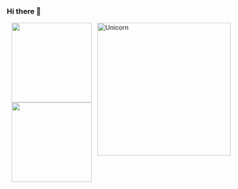 

### Hi there 👋
<img align="right" width=300px alt="Unicorn" src="https://media.giphy.com/media/3ohs4BSacFKI7A717y/giphy.gif" />
<p align="center">
<a href="https://github.com/danghieu1407">
  <img height="180em" src="https://github-readme-stats-eight-theta.vercel.app/api?username=danghieu1407&show_icons=true&theme=vue-light&include_all_commits=true&count_private=true" />
  <img height="180em" src="https://github-readme-stats-eight-theta.vercel.app/api/top-langs/?username=danghieu1407&layout=compact&exclude_lang=java+r&theme=vue-light" />
</a>
</p>
